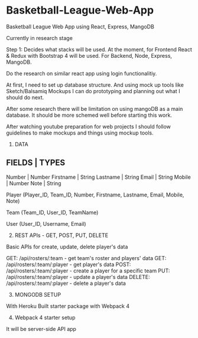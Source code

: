 # Basketball-League-Web-App
Basketball League Web App using React, Express, MangoDB

Currently in research stage

Step 1: Decides what stacks will be used. At the moment, for Frontend React & Redux with Bootstrap 4 will be used. For Backend, Node, Express, MangoDB.

Do the research on similar react app using login functionalitiy.


At first, I need to set up database structure. And using mock up tools like Sketch/Balsamiq Mockups I can do prototyping and planning out what I should do next.

After some research there will be limitation on using mangoDB as a main database. It should be more schemed well before starting this work.

After watching youtube preparation for web projects I should follow guidelines to make mockups and things using mockup tools.

1. DATA

FIELDS | TYPES
---------------
Number | Number
Firstname | String
Lastname | String
Email | String
Mobile | Number
Note | String

Player (Player_ID, Team_ID, Number, Firstname, Lastname, Email, Mobile, Note)

Team (Team_ID, User_ID, TeamName)

User (User_ID, Username, Email)

2. REST APIs - GET, POST, PUT, DELETE

Basic APIs for create, update, delete player's data

GET: /api/rosters/:team - get team's roster and players' data
GET: /api/rosters/:team/:player - get player's data
POST: /api/rosters/:team/:player - create a player for a specific team
PUT: /api/rosters/:team/:player - update a player's data
DELETE: /api/rosters/:team/:player - delete a player's data

3. MONGODB SETUP

With Heroku
Built starter package with Webpack 4

4. Webpack 4 starter setup

It will be server-side API app

